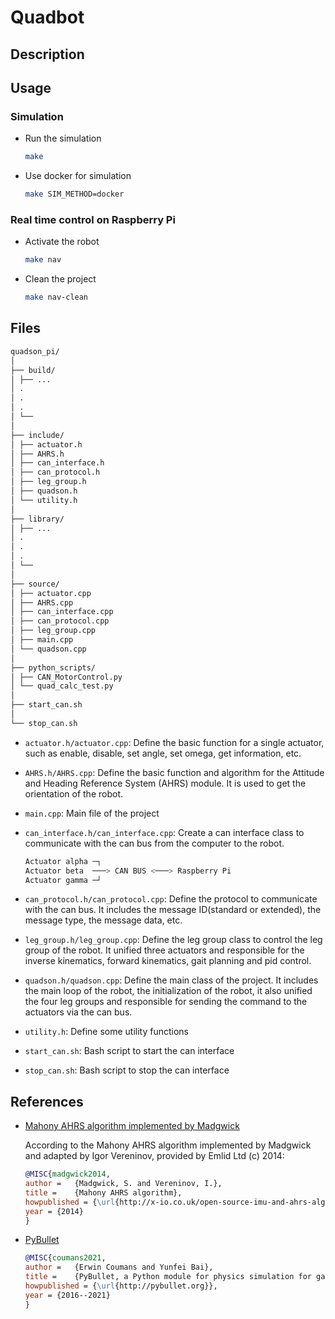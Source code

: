 # Quadbot

## Description

## Usage

### Simulation

- Run the simulation

  ```sh
  make
  ```

- Use docker for simulation

  ```sh
  make SIM_METHOD=docker
  ```

### Real time control on Raspberry Pi

- Activate the robot

  ```sh
  make nav
  ```

- Clean the project

  ```sh
  make nav-clean
  ```

## Files

```sh
quadson_pi/
│
├── build/
│ ├── ...
│ .
│ .
│ .
│ └──
│
├── include/
│ ├── actuator.h
│ ├── AHRS.h
│ ├── can_interface.h
│ ├── can_protocol.h
│ ├── leg_group.h
│ ├── quadson.h
│ └── utility.h
│
├── library/
│ ├── ...
│ .
│ .
│ .
│ └──
│
├── source/
│ ├── actuator.cpp
│ ├── AHRS.cpp
│ ├── can_interface.cpp
│ ├── can_protocol.cpp
│ ├── leg_group.cpp
│ ├── main.cpp
│ └── quadson.cpp
│
├── python_scripts/
│ ├── CAN_MotorControl.py
│ └── quad_calc_test.py
│
├── start_can.sh
│
└── stop_can.sh
```

- `actuator.h/actuator.cpp`: Define the basic function for a single actuator, such as enable, disable, set angle, set omega, get information, etc.

- `AHRS.h/AHRS.cpp`: Define the basic function and algorithm for the Attitude and Heading Reference System (AHRS) module. It is used to get the orientation of the robot.

- `main.cpp`: Main file of the project

- `can_interface.h/can_interface.cpp`: Create a can interface class to communicate with the can bus from the computer to the robot.

  ```sh
  Actuator alpha ─┐
  Actuator beta  ───> CAN BUS <───> Raspberry Pi
  Actuator gamma ─┘
  ```

- `can_protocol.h/can_protocol.cpp`: Define the protocol to communicate with the can bus. It includes the message ID(standard or extended), the message type, the message data, etc.

- `leg_group.h/leg_group.cpp`: Define the leg group class to control the leg group of the robot. It unified three actuators and responsible for the inverse kinematics, forward kinematics, gait planning and pid control.

- `quadson.h/quadson.cpp`: Define the main class of the project. It includes the main loop of the robot, the initialization of the robot, it also unified the four leg groups and responsible for sending the command to the actuators via the can bus.

- `utility.h`: Define some utility functions

- `start_can.sh`: Bash script to start the can interface

- `stop_can.sh`: Bash script to stop the can interface

## References

- [Mahony AHRS algorithm implemented by Madgwick](http://x-io.co.uk/open-source-imu-and-ahrs-algorithms/)

  According to the Mahony AHRS algorithm implemented by Madgwick and adapted by Igor Vereninov, provided by Emlid Ltd (c) 2014:

  ```bibtex
  @MISC{madgwick2014,
  author =   {Madgwick, S. and Vereninov, I.},
  title =    {Mahony AHRS algorithm},
  howpublished = {\url{http://x-io.co.uk/open-source-imu-and-ahrs-algorithms/}},
  year = {2014}
  }
  ```

- [PyBullet](http://pybullet.org)

  ```bibtex
  @MISC{coumans2021,
  author =   {Erwin Coumans and Yunfei Bai},
  title =    {PyBullet, a Python module for physics simulation for games, robotics and machine learning},
  howpublished = {\url{http://pybullet.org}},
  year = {2016--2021}
  }
  ```
